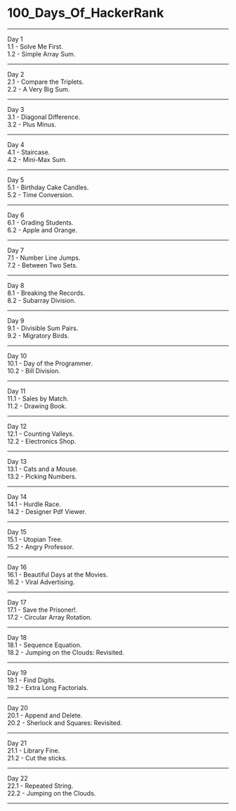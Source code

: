 <h1> 100_Days_Of_HackerRank </h1> <hr>
Day 1 <br>
1.1 - Solve Me First. <br>
1.2 - Simple Array Sum. <hr>
Day 2 <br>
2.1 - Compare the Triplets. <br>
2.2 - A Very Big Sum. <hr>
Day 3 <br>
3.1 - Diagonal Difference. <br>
3.2 - Plus Minus. <hr>
Day 4 <br>
4.1 - Staircase. <br>
4.2 - Mini-Max Sum. <hr>
Day 5 <br>
5.1 - Birthday Cake Candles. <br>
5.2 - Time Conversion. <hr>
Day 6 <br>
6.1 - Grading Students. <br>
6.2 - Apple and Orange. <hr>
Day 7 <br>
7.1 - Number Line Jumps. <br>
7.2 - Between Two Sets. <hr>
Day 8 <br>
8.1 - Breaking the Records. <br>
8.2 - Subarray Division. <hr>
Day 9 <br>
9.1 - Divisible Sum Pairs. <br>
9.2 - Migratory Birds. <hr>
Day 10 <br>
10.1 - Day of the Programmer. <br>
10.2 - Bill Division. <hr>
Day 11 <br>
11.1 - Sales by Match. <br>
11.2 - Drawing Book. <hr>
Day 12 <br>
12.1 - Counting Valleys. <br>
12.2 - Electronics Shop. <hr>
Day 13 <br>
13.1 - Cats and a Mouse. <br>
13.2 - Picking Numbers. <hr>
Day 14 <br>
14.1 - Hurdle Race. <br>
14.2 - Designer Pdf Viewer. <hr>
Day 15 <br>
15.1 - Utopian Tree. <br>
15.2 - Angry Professor. <hr>
Day 16 <br>
16.1 - Beautiful Days at the Movies. <br>
16.2 - Viral Advertising. <hr>
Day 17 <br>
17.1 - Save the Prisoner!. <br>
17.2 - Circular Array Rotation. <hr>
Day 18 <br>
18.1 - Sequence Equation. <br>
18.2 - Jumping on the Clouds: Revisited. <hr>
Day 19 <br>
19.1 - Find Digits. <br>
19.2 - Extra Long Factorials. <hr>
Day 20 <br>
20.1 - Append and Delete. <br>
20.2 - Sherlock and Squares: Revisited. <hr>
Day 21 <br>
21.1 - Library Fine. <br>
21.2 - Cut the sticks. <hr>
Day 22 <br>
22.1 - Repeated String. <br>
22.2 - Jumping on the Clouds. <hr>